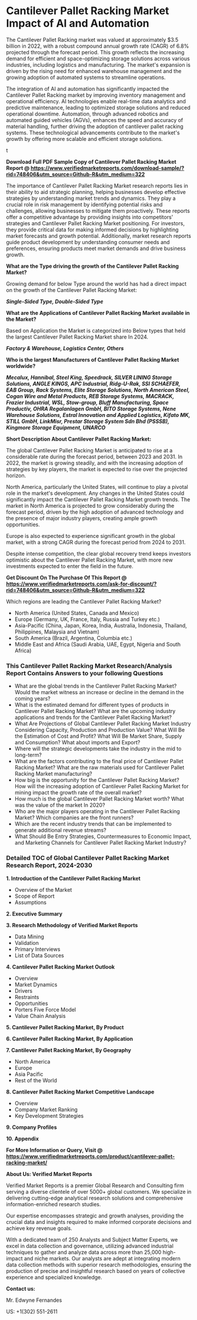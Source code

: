 <meta name="title" content="Global Cantilever Pallet Racking Market Impact of AI and Automation"><meta name="description" content="The Cantilever Pallet Racking market was valued at approximately $3.5 billion in 2022, with a robust compound annual growth rate (CAGR) of 6.8% projected through the f"><meta name="title" content="Cantilever Pallet Racking Market Size, Share, Scope, Trends, Growth, Opportunities, Analysis, Forecast"><h1>Cantilever Pallet Racking Market Impact of AI and Automation</h1><p>The Cantilever Pallet Racking market was valued at approximately $3.5 billion in 2022, with a robust compound annual growth rate (CAGR) of 6.8% projected through the forecast period. This growth reflects the increasing demand for efficient and space-optimizing storage solutions across various industries, including logistics and manufacturing. The market's expansion is driven by the rising need for enhanced warehouse management and the growing adoption of automated systems to streamline operations.</p><p>The integration of AI and automation has significantly impacted the Cantilever Pallet Racking market by improving inventory management and operational efficiency. AI technologies enable real-time data analytics and predictive maintenance, leading to optimized storage solutions and reduced operational downtime. Automation, through advanced robotics and automated guided vehicles (AGVs), enhances the speed and accuracy of material handling, further driving the adoption of cantilever pallet racking systems. These technological advancements contribute to the market's growth by offering more scalable and efficient storage solutions.</p>t</p><p id="" class=""><strong>Download Full PDF Sample Copy of Cantilever Pallet Racking Market Report @ <a href="https://www.verifiedmarketreports.com/download-sample/?rid=748406&utm_source=Github-R&utm_medium=322" target="_blank">https://www.verifiedmarketreports.com/download-sample/?rid=748406&utm_source=Github-R&utm_medium=322</a></strong></p><p>The importance of&nbsp;Cantilever Pallet Racking Market research reports lies in their ability to aid strategic planning, helping businesses develop effective strategies by understanding market trends and dynamics. They play a crucial role in risk management by identifying potential risks and challenges, allowing businesses to mitigate them proactively. These reports offer a competitive advantage by providing insights into competitors' strategies and Cantilever Pallet Racking Market positioning. For investors, they provide critical data for making informed decisions by highlighting market forecasts and growth potential. Additionally, market research reports guide product development by understanding consumer needs and preferences, ensuring products meet market demands and drive business growth.</p><p><strong>What are the&nbsp;Type driving the growth of the Cantilever Pallet Racking Market?</strong></p><p id="" class="">Growing demand for below Type around the world has had a direct impact on the growth of the Cantilever Pallet Racking Market:</p><em><strong>Single-Sided Type, Double-Sided Type</strong></em></p><strong>What are the&nbsp;Applications&nbsp;of Cantilever Pallet Racking Market available in the Market?</strong></p><p id="" class="">Based on Application the Market is categorized into Below types that held the largest Cantilever Pallet Racking Market share In 2024.</p><em><strong>Factory & Warehouse, Logistics Center, Others</strong></em></p><strong>Who is the largest Manufacturers of Cantilever Pallet Racking Market worldwide?</strong></p><p><em><strong>Mecalux, Hannibal, Steel King, Speedrack, SILVER LINING Storage Solutions, ANGLE KINGS, APC Industrial, Ridg-U-Rak, SSI SCHAEFER, EAB Group, Rack Systems, Elite Storage Solutions, North American Steel, Cogan Wire and Metal Products, REB Storage Systems, MACRACK, Frazier Industrial, WSL, Stow-group, Bluff Manufacturing, Space Productiv, OHRA Regalanlagen GmbH, BITO Storage Systems, Nene Warehouse Solutions, Estral Innovation and Applied Logistics, Kifato MK, STILL GmbH, LinkMisr, Prestar Storage System Sdn Bhd (PSSSB), Kingmore Storage Equipment, UNARCO</strong></em></p><p id="" class=""><strong>Short Description About Cantilever Pallet Racking Market:</strong></p><p>The global Cantilever Pallet Racking Market is anticipated to rise at a considerable rate during the forecast period, between 2023 and 2031. In 2022, the market is growing steadily, and with the increasing adoption of strategies by key players, the market is expected to rise over the projected horizon.</p><p>North America, particularly the United States, will continue to play a pivotal role in the market's development. Any changes in the United States could significantly impact the Cantilever Pallet Racking Market growth trends. The market in North America is projected to grow considerably during the forecast period, driven by the high adoption of advanced technology and the presence of major industry players, creating ample growth opportunities.</p><p>Europe is also expected to experience significant growth in the global market, with a strong CAGR during the forecast period from 2024 to 2031.</p><p>Despite intense competition, the clear global recovery trend keeps investors optimistic about the Cantilever Pallet Racking Market, with more new investments expected to enter the field in the future.</p><p id="" class=""><strong>Get Discount On The Purchase Of This Report @ <a href="https://www.verifiedmarketreports.com/ask-for-discount/?rid=748406&utm_source=Github-R&utm_medium=322" target="_blank">https://www.verifiedmarketreports.com/ask-for-discount/?rid=748406&utm_source=Github-R&utm_medium=322</a></strong></p>Which regions are leading the Cantilever Pallet Racking Market?</p><ul><li>North America (United States, Canada and Mexico)</li><li>Europe (Germany, UK, France, Italy, Russia and Turkey etc.)</li><li>Asia-Pacific (China, Japan, Korea, India, Australia, Indonesia, Thailand, Philippines, Malaysia and Vietnam)</li><li>South America (Brazil, Argentina, Columbia etc.)</li><li>Middle East and Africa (Saudi Arabia, UAE, Egypt, Nigeria and South Africa)</li></ul><h3 id="" class="">This Cantilever Pallet Racking Market Research/Analysis Report Contains Answers to your following Questions</h3><ul><li>What are the global trends in the Cantilever Pallet Racking Market? Would the market witness an increase or decline in the demand in the coming years?</li><li>What is the estimated demand for different types of products in Cantilever Pallet Racking Market? What are the upcoming industry applications and trends for the Cantilever Pallet Racking Market?</li><li>What Are Projections of Global Cantilever Pallet Racking Market Industry Considering Capacity, Production and Production Value? What Will Be the Estimation of Cost and Profit? What Will Be Market Share, Supply and Consumption? What about imports and Export?</li><li>Where will the strategic developments take the industry in the mid to long-term?</li><li>What are the factors contributing to the final price of Cantilever Pallet Racking Market? What are the raw materials used for Cantilever Pallet Racking Market manufacturing?</li><li>How big is the opportunity for the Cantilever Pallet Racking Market? How will the increasing adoption of Cantilever Pallet Racking Market for mining impact the growth rate of the overall market?</li><li>How much is the global Cantilever Pallet Racking Market worth? What was the value of the market In 2020?</li><li>Who are the major players operating in the Cantilever Pallet Racking Market? Which companies are the front runners?</li><li>Which are the recent industry trends that can be implemented to generate additional revenue streams?</li><li>What Should Be Entry Strategies, Countermeasures to Economic Impact, and Marketing Channels for Cantilever Pallet Racking Market Industry?</li></ul><h3 id="" class="">Detailed TOC of Global Cantilever Pallet Racking Market Research Report, 2024-2030</h3><p id="" class=""><strong>1. Introduction of the Cantilever Pallet Racking Market</strong></p><ul><li>Overview of the Market</li><li>Scope of Report</li><li>Assumptions</li></ul><p id="" class=""><strong>2. Executive Summary</strong></p><p id="" class=""><strong>3. Research Methodology of Verified Market Reports</strong></p><ul><li>Data Mining</li><li>Validation</li><li>Primary Interviews</li><li>List of Data Sources</li></ul><p id="" class=""><strong>4. Cantilever Pallet Racking Market Outlook</strong></p><ul><li>Overview</li><li>Market Dynamics</li><li>Drivers</li><li>Restraints</li><li>Opportunities</li><li>Porters Five Force Model</li><li>Value Chain Analysis</li></ul><p id="" class=""><strong>5. Cantilever Pallet Racking Market, By Product</strong></p><p id="" class=""><strong>6. Cantilever Pallet Racking Market, By Application</strong></p><p id="" class=""><strong>7. Cantilever Pallet Racking Market, By Geography</strong></p><ul><li>North America</li><li>Europe</li><li>Asia Pacific</li><li>Rest of the World</li></ul><p id="" class=""><strong>8. Cantilever Pallet Racking Market Competitive Landscape</strong></p><ul><li>Overview</li><li>Company Market Ranking</li><li>Key Development Strategies</li></ul><p id="" class=""><strong>9. Company Profiles</strong></p><p id="" class=""><strong>10. Appendix</strong></p><p id="" class=""><strong>For More Information or Query, Visit @ <a href="https://www.verifiedmarketreports.com/product/cantilever-pallet-racking-market/" target="_blank">https://www.verifiedmarketreports.com/product/cantilever-pallet-racking-market/</a></strong></p><p id="" class=""><strong>About Us: Verified Market Reports</strong></p><p id="" class="">Verified Market Reports is a premier Global Research and Consulting firm serving a diverse clientele of over 5000+ global customers. We specialize in delivering cutting-edge analytical research solutions and comprehensive information-enriched research studies.</p><p id="" class="">Our expertise encompasses strategic and growth analyses, providing the crucial data and insights required to make informed corporate decisions and achieve key revenue goals.</p><p id="" class="">With a dedicated team of 250 Analysts and Subject Matter Experts, we excel in data collection and governance, utilizing advanced industrial techniques to gather and analyze data across more than 25,000 high-impact and niche markets. Our analysts are adept at integrating modern data collection methods with superior research methodologies, ensuring the production of precise and insightful research based on years of collective experience and specialized knowledge.</p><p id="" class=""><strong>Contact us:</strong></p><p id="" class="">Mr. Edwyne Fernandes</p><p id="" class="">US: +1(302) 551-2611</p>